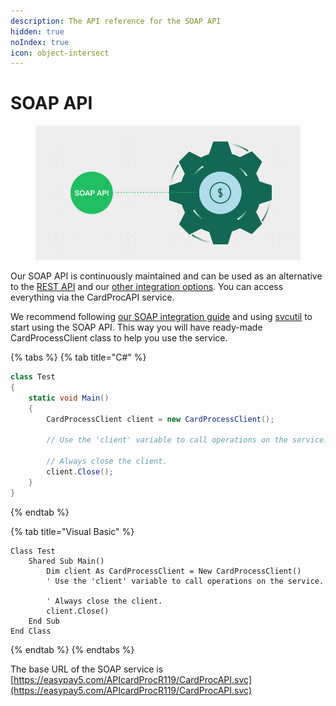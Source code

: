 ```yaml
---
description: The API reference for the SOAP API
hidden: true
noIndex: true
icon: object-intersect
---
```


# SOAP API

<figure><img src="../../.gitbook/assets/SOAP API B.png" alt=""><figcaption></figcaption></figure>

Our SOAP API is continuously maintained and can be used as an alternative to the [REST API](../rest-api/) and our [other integration options](../../documentation/getting-started/integration-options/). You can access everything via the CardProcAPI service.

We recommend following [our SOAP integration guide](../../documentation/getting-started/integration-options/soap-api.md) and using [svcutil](https://learn.microsoft.com/en-us/dotnet/framework/wcf/servicemodel-metadata-utility-tool-svcutil-exe) to start using the SOAP API. This way you will have ready-made CardProcessClient class to help you use the service.

{% tabs %}
{% tab title="C#" %}
```csharp
class Test
{
    static void Main()
    {
        CardProcessClient client = new CardProcessClient();

        // Use the 'client' variable to call operations on the service.

        // Always close the client.
        client.Close();
    }
}
```
{% endtab %}

{% tab title="Visual Basic" %}
```visual-basic
Class Test
    Shared Sub Main()
        Dim client As CardProcessClient = New CardProcessClient()
        ' Use the 'client' variable to call operations on the service.

        ' Always close the client.
        client.Close()
    End Sub
End Class
```
{% endtab %}
{% endtabs %}

The base URL of the SOAP service is [https://easypay5.com/APIcardProcR119/CardProcAPI.svc](https://easypay5.com/APIcardProcR119/CardProcAPI.svc)
